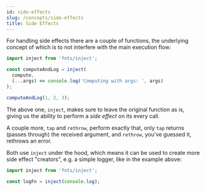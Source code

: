 ```yaml
---
id: side-effects
slug: /concepts/side-effects
title: Side Effects
---
```


For handling side effects there are a couple of functions, the underlying concept of which is to not interfere with the main execution flow:

```typescript
import inject from 'fnts/inject';

const computeAndLog = inject(
  compute,
  (...args) => console.log('Computing with args: ', args)
);

computeAndLog(1, 2, 3);
```

The above one, `inject`, makes sure to leave the original function as is, giving us the ability to perform a *side effect* on its every call.

A couple more, `tap` and `rethrow`, perform exactly that, only `tap` returns (passes through) the received argument, and `rethrow`, you've guessed it, rethrows an error. 

Both use `inject` under the hood, which means it can be used to create more side effect "creators", e.g. a simple logger, like in the example above:

```typescript
import inject from 'fnts/inject';

const logFn = inject(console.log);
```